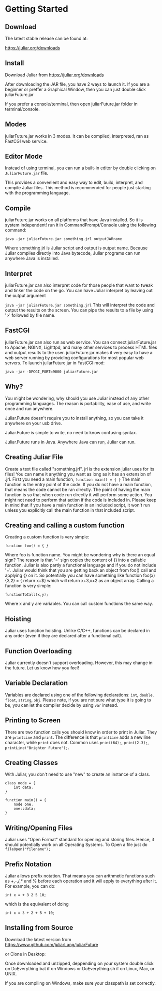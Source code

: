 # Getting Started

## Download
The latest stable release can be found at:

https://juliar.org/downloads

## Install

Download Juliar from 
https://juliar.org/downloads

After downloading the JAR file, you have 2 ways to launch it.
If you are a beginner or preffer a Graphical Window, then you can just double click juliarFuture.jar

If you prefer a console/terminal, then open juliarFuture.jar folder in terminal/console. 

## Modes
juliarFuture.jar works in 3 modes. It can be compiled, interpreted, ran as FastCGI web service.

## Editor Mode
Instead of using terminal, you can run a built-in editor by double clicking on `JuliarFuture.jar` file.
 
This provides a convenient and easy way to edit, build, interpret, and compile Juliar files. 
This method is recommended for people just starting with the programming language.

## Compile
juliarFuture.jar works on all platforms that have Java installed. So it is system independent!
run it in CommandPrompt/Console using the following command:

`
java -jar juliarFuture.jar something.jrl outputJARname
`

Where something.jrl is Juliar script and output is output name.
Because Juliar compiles directly into Java bytecode, Juliar programs can run anywhere Java is installed.

## Interpret
juliarFuture.jar can also interpret code for those people that want to tweak and tinker the code on the go.
You can have Juliar interpret by leaving out the output argument

`
java -jar juliarFuture.jar something.jrl
`
This will interpret the code and output the results on the screen. You can pipe the results to a file by using '>' followed by file name.

## FastCGI
juliarFuture.jar can also run as web service. You can connect juliarFuture.jar
to Apache, NGINX, Lighttpd, and many other services to process HTML files and output results to the user. 
juliarFuture.jar
makes it very easy to have a web server running by providing configurations for most popular web servers.
To launch juliarFuture.jar in FastCGI mod:

`
java -jar -DFCGI_PORT=9000 juliarFuture.jar
`


## Why?
You might be wondering, why should you use Juliar instead of any other programming languages.
The reason is portability, ease of use, and write once and run anywhere.

Juliar.Future doesn't require you to install anything, so you can take it anywhere on your usb drive.

Juliar.Future is simple to write, no need to know confusing syntax.

Juliar.Future runs in Java. Anywhere Java can run, Juliar can run.

## Creating Juliar File
Create a text file called "something.jrl". jrl is the extension juliar uses for its files! You can name it anything you want as long as it has an extension of .jrl.
First you need a main function,
`
function main() = {
}
`
The main function is the entry point of the code. If you do not have a main function, that means the code cannot be ran directly. The point of having the main function
is so that when code run directly it will perform some action. You might not need to perform that action if the code is included in.
Please keep in mind that if you have a main function in an included script, it won't run unless you explicitly call the main function in that included script.

## Creating and calling a custom function

Creating a custom function is very simple:

`function foo() = {
}
`

Where foo is function name. You might be wondering why is there an equal sign? The reason is that '=' sign copies the content of {} into a callable function.
Juliar is also partly a functional language and if you do not include '='. Juliar would think that you are getting back an object from foo() call and applying {}
on it. So potentially you can have something like function foo(x){3,2} = { return x+$} which will return x+3,x+2 as an object array.
Calling a function is very simple:

`
functionToCall(x,y);
`

Where x and y are variables. You can call custom functions the same way.

## Hoisting

Juliar uses function hoisting. Unlike C/C++, functions can be declared in any order (even if they are declared after a functional call).

## Function Overloading

Juliar currently doesn't support overloading. However, this may change in the future. Let us know how you feel!

## Variable Declaration

Variables are declared using one of the following declarations: `int`, `double`, `float`, `string`, `obj`. Please note, if you are not sure what type it is going to be, you can let the compiler
decide by using `var` instead.

## Printing to Screen
There are two function calls you should know in order to print in Juliar.
They are `printLine` and `print`. The difference is that `printLine` adds
a new line character, while `print` does not. Common uses `print(64);`, `print(2.3);`, `printLine("Brighter Future");`.

## Creating Classes
With Juliar, you don't need to use "new" to create an instance of a class.
```
class node = {
    int data;
}

function main() = {
    node one;
    one::data;
}
```

## Writing/Opening Files

Juliar uses "Open Format" standard for opening and storing files. Hence, it should potentially work on all Operating Systems. To Open a file just do
`
fileOpen("filename");
`

## Prefix Notation

Juliar allows prefix notation. That means you can arithmetic functions such as +,-,/,* and % before each operation and it will apply to everything after it.
For example, you can do:

`
int x = + 3 2 5 10;
`

which is the equivalent of doing

`
int x = 3 + 2 + 5 + 10;
`


## Installing from Source


Download the latest version from https://www.github.com/juliarLang/juliarFuture

or Clone in Desktop: 

Once downloaded and unzipped, deppending on your system
double click on DoEverything.bat if on Windows
or DoEverything.sh if on Linux, Mac, or UNIX.

If you are compiling on Windows, make sure your classpath
is set correctly.